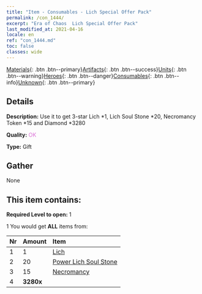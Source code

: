 ```yaml
---
title: "Item - Consumables - Lich Special Offer Pack"
permalink: /con_1444/
excerpt: "Era of Chaos  Lich Special Offer Pack"
last_modified_at: 2021-04-16
locale: en
ref: "con_1444.md"
toc: false
classes: wide
---
```

 [Materials](/Items/){: .btn .btn--primary}[Artifacts](/Items/Artifacts/){: .btn .btn--success}[Units](/Items/Units/){: .btn .btn--warning}[Heroes](/Items/Heroes/){: .btn .btn--danger}[Consumables](/Items/Consumables/){: .btn .btn--info}[Unknown](/Items/Unknown/){: .btn .btn--primary}

## Details
 **Description:** Use it to get 3-star Lich *1, Lich Soul Stone *20, Necromancy Token *15 and Diamond *3280

 **Quality:** <span style="color: #DA70D6">OK</span>

 **Type:** Gift

## Gather

  None

## This item contains:

 **Required Level to open:** 1

 1 You would get **ALL** items  from:

  | Nr | Amount |     Item    |
  |:---|:-------|:------------|
  | 1 | 1 | [Lich](/units/Lich/) |  | 
  | 2 | 20 | [Power Lich Soul Stone](/Items/unt_301/) |  | 
  | 3 | 15 | [Necromancy](/Items/her_460/) |  | 
  | 4 |  **3280x** | <i class="fas fa-gem"/> |  | 
